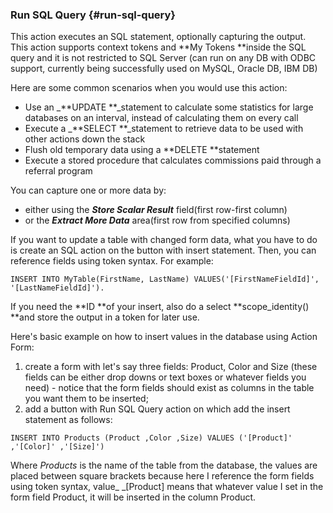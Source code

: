 ### Run SQL Query {#run-sql-query}

This action executes an SQL statement, optionally capturing the output. This action supports context tokens and **My Tokens **inside the SQL query and it is not restricted to SQL Server \(can run on any DB with ODBC support, currently being successfully used on MySQL, Oracle DB, IBM DB\)

Here are some common scenarios when you would use this action:

* Use an \_**UPDATE **\_statement to calculate some statistics for large databases on an interval, instead of calculating them on every call
* Execute a \_**SELECT **\_statement to retrieve data to be used with other actions down the stack
* Flush old temporary data using a **DELETE **statement
* Execute a stored procedure that calculates commissions paid through a referral program

You can capture one or more data by:

* either using the _**Store Scalar Result**_ field\(first row-first column\) 
* or the _**Extract More Data**_ area\(first row from specified columns\)

If you want to update a table with changed form data, what you have to do is create an SQL action on the button with insert statement. Then, you can reference fields using token syntax. For example:

`INSERT INTO MyTable(FirstName, LastName) VALUES('[FirstNameFieldId]', '[LastNameFieldId]').`

If you need the **ID **of your insert, also do a select **scope\_identity\(\) **and store the output in a token for later use.

Here's basic example on how to insert values in the database using Action Form:

1. create a form with let's say three fields: Product, Color and Size \(these fields can be either drop downs or text boxes or whatever fields you need\) - notice that the form fields should exist as columns in the table you want them to be inserted;
2. add a button with Run SQL Query action on which add the insert statement as follows:

`INSERT INTO Products (Product ,Color ,Size) VALUES ('[Product]' ,'[Color]' ,'[Size]')`

Where _Products_ is the name of the table from the database, the values are placed between square brackets because here I reference the form fields using token syntax, value_ _\[Product\] means that whatever value I set in the form field Product, it will be inserted in the column Product.


